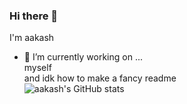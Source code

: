 ### Hi there 👋
I'm aakash 
- 🔭 I’m currently working on ...<br>
   myself<br>
   and idk how to make a fancy readme 
   <br>
![aakash's GitHub stats](https://github-readme-stats.vercel.app/api?username=aakzsh&show_icons=true&theme=radical)
